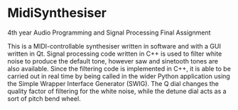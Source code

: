 # MidiSynthesiser
4th year Audio Programming and Signal Processing Final Assignment

This is a MIDI-controllable synthesiser written in software and with a GUI written in Qt. Signal processing code written in C++ is used to filter white noise to produce the default tone, however saw and sinetooth tones are also available. Since the filtering code is implemented in C++, it is able to be carried out in real time by being called in the wider Python application using the Simple Wrapper Interface Generator (SWIG). The Q dial changes the quality factor of filtering for the white noise, while the detune dial acts as a sort of pitch bend wheel.

